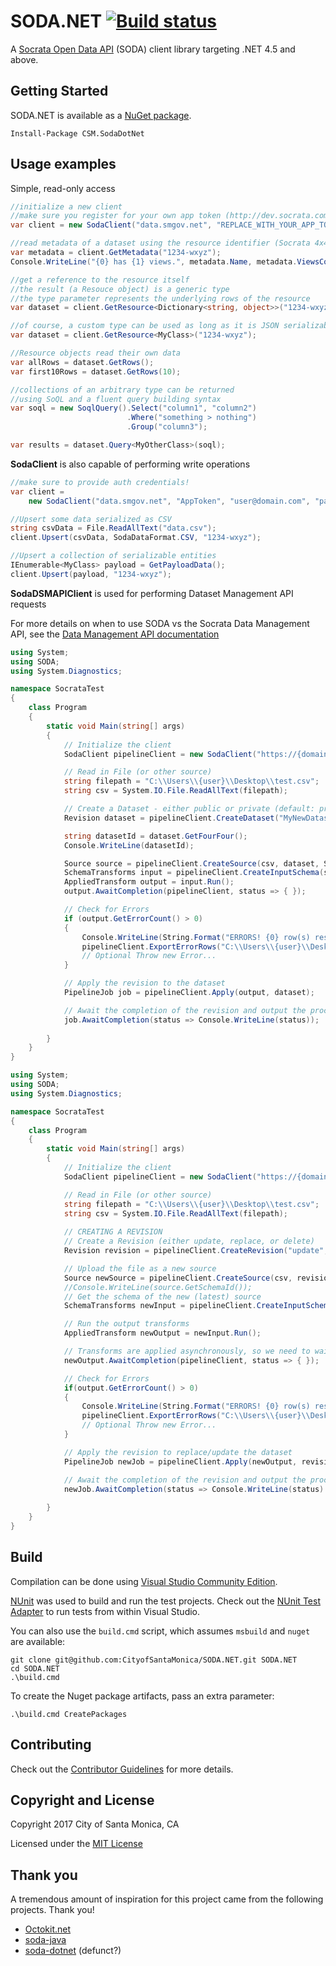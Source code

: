# SODA.NET [![Build status](https://ci.appveyor.com/api/projects/status/yub6lyl79573lufv/branch/master?svg=true)](https://ci.appveyor.com/project/thekaveman/soda-net/branch/master)

A [Socrata Open Data API](http://dev.socrata.com) (SODA) client library targeting
.NET 4.5 and above.

## Getting Started

SODA.NET is available as a [NuGet package](https://www.nuget.org/packages/CSM.SodaDotNet/).

    Install-Package CSM.SodaDotNet

## Usage examples

Simple, read-only access

```c#
//initialize a new client
//make sure you register for your own app token (http://dev.socrata.com/register)
var client = new SodaClient("data.smgov.net", "REPLACE_WITH_YOUR_APP_TOKEN");

//read metadata of a dataset using the resource identifier (Socrata 4x4)
var metadata = client.GetMetadata("1234-wxyz");
Console.WriteLine("{0} has {1} views.", metadata.Name, metadata.ViewsCount);

//get a reference to the resource itself
//the result (a Resouce object) is a generic type
//the type parameter represents the underlying rows of the resource
var dataset = client.GetResource<Dictionary<string, object>>("1234-wxyz");

//of course, a custom type can be used as long as it is JSON serializable
var dataset = client.GetResource<MyClass>("1234-wxyz");

//Resource objects read their own data
var allRows = dataset.GetRows();
var first10Rows = dataset.GetRows(10);

//collections of an arbitrary type can be returned
//using SoQL and a fluent query building syntax
var soql = new SoqlQuery().Select("column1", "column2")
                          .Where("something > nothing")
                          .Group("column3");

var results = dataset.Query<MyOtherClass>(soql);
```

**SodaClient** is also capable of performing write operations

```c#
//make sure to provide auth credentials!
var client =
    new SodaClient("data.smgov.net", "AppToken", "user@domain.com", "password");

//Upsert some data serialized as CSV
string csvData = File.ReadAllText("data.csv");
client.Upsert(csvData, SodaDataFormat.CSV, "1234-wxyz");

//Upsert a collection of serializable entities
IEnumerable<MyClass> payload = GetPayloadData();
client.Upsert(payload, "1234-wxyz");
```

**SodaDSMAPIClient** is used for performing Dataset Management API requests

For more details on when to use SODA vs the Socrata Data Management API, see the [Data Management API documentation](https://socratapublishing.docs.apiary.io/#)

```c#
using System;
using SODA;
using System.Diagnostics;

namespace SocrataTest
{
    class Program
    {
        static void Main(string[] args)
        {
            // Initialize the client
            SodaClient pipelineClient = new SodaClient("https://{domain}", "{username}", "{password}");

            // Read in File (or other source)
            string filepath = "C:\\Users\\{user}\\Desktop\\test.csv";
            string csv = System.IO.File.ReadAllText(filepath);

            // Create a Dataset - either public or private (default: private)
            Revision dataset = pipelineClient.CreateDataset("MyNewDataset", "public");

            string datasetId = dataset.GetFourFour();
            Console.WriteLine(datasetId);

            Source source = pipelineClient.CreateSource(csv, dataset, SodaDataFormat.CSV, "File");
            SchemaTransforms input = pipelineClient.CreateInputSchema(source);
            AppliedTransform output = input.Run();
            output.AwaitCompletion(pipelineClient, status => { });

            // Check for Errors
            if (output.GetErrorCount() > 0)
            {
                Console.WriteLine(String.Format("ERRORS! {0} row(s) resulted in an error", output.GetErrorCount()));
                pipelineClient.ExportErrorRows("C:\\Users\\{user}\\Desktop\\errors.csv", output);
                // Optional Throw new Error...
            }

            // Apply the revision to the dataset
            PipelineJob job = pipelineClient.Apply(output, dataset);

            // Await the completion of the revision and output the processing log
            job.AwaitCompletion(status => Console.WriteLine(status));
           
        }
    }
}
```
```cs
using System;
using SODA;
using System.Diagnostics;

namespace SocrataTest
{
    class Program
    {
        static void Main(string[] args)
        {
            // Initialize the client
            SodaClient pipelineClient = new SodaClient("https://{domain}", "{username}", "{password}");

            // Read in File (or other source)
            string filepath = "C:\\Users\\{user}\\Desktop\\test.csv";
            string csv = System.IO.File.ReadAllText(filepath);
			
            // CREATING A REVISION
            // Create a Revision (either update, replace, or delete)
            Revision revision = pipelineClient.CreateRevision("update", "1234-abcd");

            // Upload the file as a new source
            Source newSource = pipelineClient.CreateSource(csv, revision, SodaDataFormat.CSV, "MyNewFile");
            //Console.WriteLine(source.GetSchemaId());
            // Get the schema of the new (latest) source
            SchemaTransforms newInput = pipelineClient.CreateInputSchema(newSource);

            // Run the output transforms
            AppliedTransform newOutput = newInput.Run();

            // Transforms are applied asynchronously, so we need to wait for them to complete
            newOutput.AwaitCompletion(pipelineClient, status => { });

            // Check for Errors
            if(output.GetErrorCount() > 0)
            {
                Console.WriteLine(String.Format("ERRORS! {0} row(s) resulted in an error", output.GetErrorCount()));
                pipelineClient.ExportErrorRows("C:\\Users\\{user}\\Desktop\\errors.csv", output);
                // Optional Throw new Error...
            }

            // Apply the revision to replace/update the dataset
            PipelineJob newJob = pipelineClient.Apply(newOutput, revision);

            // Await the completion of the revision and output the processing log
            newJob.AwaitCompletion(status => Console.WriteLine(status) );
           
        }
    }
}

```

## Build

Compilation can be done using
[Visual Studio Community Edition](https://www.visualstudio.com/en-us/products/visual-studio-community-vs.aspx).

[NUnit](http://nunit.org/) was used to build and run the test projects. Check out the
[NUnit Test Adapter](https://visualstudiogallery.msdn.microsoft.com/6ab922d0-21c0-4f06-ab5f-4ecd1fe7175d)
to run tests from within Visual Studio.

You can also use the `build.cmd` script, which assumes `msbuild` and `nuget` are available:

    git clone git@github.com:CityofSantaMonica/SODA.NET.git SODA.NET
    cd SODA.NET
    .\build.cmd

To create the Nuget package artifacts, pass an extra parameter:

    .\build.cmd CreatePackages

## Contributing

Check out the
[Contributor Guidelines](https://github.com/CityOfSantaMonica/SODA.NET/blob/master/CONTRIBUTING.md)
for more details.

## Copyright and License

Copyright 2017 City of Santa Monica, CA

Licensed under the
[MIT License](https://github.com/CityOfSantaMonica/SODA.NET/blob/master/LICENSE.txt)

## Thank you

A tremendous amount of inspiration for this project came from the following projects. Thank you!

  - [Octokit.net](https://github.com/octokit/octokit.net)
  - [soda-java](https://github.com/socrata/soda-java/)
  - [soda-dotnet](https://github.com/socrata/soda-dotnet) (defunct?)
